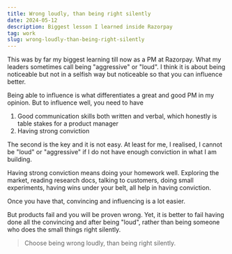 ```yaml
---
title: Wrong loudly, than being right silently
date: 2024-05-12
description: Biggest lesson I learned inside Razorpay
tag: work
slug: wrong-loudly-than-being-right-silently
---
```


This was by far my biggest learning till now as a PM at Razorpay. What my leaders sometimes call being "aggressive" or "loud". I think it is about being noticeable but not in a selfish way but noticeable so that you can influence better. 


Being able to influence is what differentiates a great and good PM in my opinion. But to influence well, you need to have 
1. Good communication skills both written and verbal, which honestly is table stakes for a product manager
2. Having strong conviction

The second is the key and it is not easy. At least for me, I realised, I cannot be "loud" or "aggressive" if I do not have enough conviction in what I am building. 

Having strong conviction means doing your homework well. Exploring the market, reading research docs, talking to customers, doing small experiments, having wins under your belt, all help in having conviction. 

Once you have that, convincing and influencing is a lot easier. 

But products fail and you will be proven wrong. Yet, it is better to fail having done all the convincing and after being "loud", rather than being someone who does the small things right silently. 

> Choose being wrong loudly, than being right silently.


